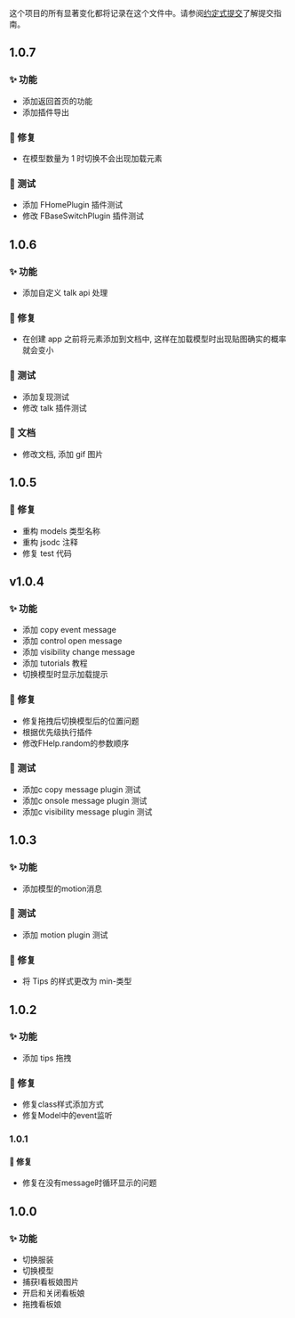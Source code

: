 这个项目的所有显著变化都将记录在这个文件中。请参阅[约定式提交](https://www.conventionalcommits.org/zh-hans/v1.0.0/)了解提交指南。

## 1.0.7

### ✨ 功能

+ 添加返回首页的功能
+ 添加插件导出

### 🐛 修复

+ 在模型数量为 1 时切换不会出现加载元素

### 📌 测试

+ 添加 FHomePlugin 插件测试
+ 修改 FBaseSwitchPlugin 插件测试

## 1.0.6

### ✨ 功能

+ 添加自定义 talk api 处理

### 🐛 修复

+ 在创建 app 之前将元素添加到文档中, 这样在加载模型时出现贴图确实的概率就会变小

### 📌 测试

+ 添加复现测试
+ 修改 talk 插件测试

### 📑 文档

+ 修改文档, 添加 gif 图片

## 1.0.5

### 🐛 修复

+ 重构 models 类型名称
+ 重构 jsodc 注释
+ 修复 test 代码

## v1.0.4

### ✨ 功能

+ 添加 copy event message
+ 添加 control open message
+ 添加 visibility change message
+ 添加 tutorials 教程
+ 切换模型时显示加载提示

### 🐛 修复

+ 修复拖拽后切换模型后的位置问题
+ 根据优先级执行插件
+ 修改FHelp.random的参数顺序

### 📌 测试

+ 添加c copy message plugin 测试
+ 添加c onsole message plugin 测试
+ 添加c visibility message plugin 测试

## 1.0.3

### ✨ 功能

+ 添加模型的motion消息

### 📌 测试

+ 添加 motion plugin 测试

### 🐛 修复

+ 将 Tips 的样式更改为 min-类型

## 1.0.2

### ✨ 功能

+ 添加 tips 拖拽

### 🐛 修复

+ 修复class样式添加方式
+ 修复Model中的event监听

### 1.0.1

#### 🐛 修复

+ 修复在没有message时循环显示的问题

## 1.0.0

### ✨ 功能

+ 切换服装
+ 切换模型
+ 捕获l看板娘图片
+ 开启和关闭看板娘
+ 拖拽看板娘
